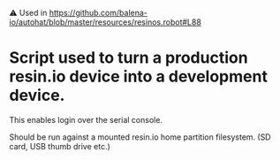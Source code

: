⚠️ Used in https://github.com/balena-io/autohat/blob/master/resources/resinos.robot#L88

# Script used to turn a production resin.io device into a development device.

This enables login over the serial console.

Should be run against a mounted resin.io home partition filesystem. (SD card, USB thumb drive etc.)
